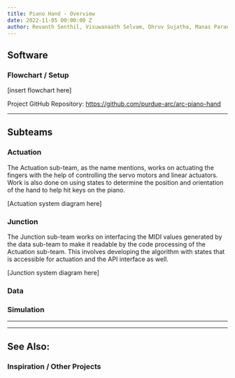 ```yaml
---
title: Piano Hand - Overview
date: 2022-11-05 00:00:00 Z
author: Revanth Senthil, Visuwanaath Selvam, Dhruv Sujatha, Manas Paranjape
---
```


## Software

### Flowchart / Setup

[insert flowchart here]

Project GitHub Repository: <a href="https://github.com/purdue-arc/arc-piano-hand">https://github.com/purdue-arc/arc-piano-hand </a>

---

## Subteams

### Actuation

The Actuation sub-team, as the name mentions, works on actuating the fingers with the help of controlling the servo motors and linear actuators. Work is also done on using states to determine the position and orientation of the hand to help hit keys on the piano.

[Actuation system diagram here]

### Junction

The Junction sub-team works on interfacing the MIDI values generated by the data sub-team to make it readable by the code processing of the Actuation sub-team. This involves developing the algorithm with states that is accessible for actuation and the API interface as well.

[Junction system diagram here]


### Data




### Simulation


---



---

<!-- ### Images/GIFs -->

<!-- ## Summary -->


## See Also:


<h3> Inspiration / Other Projects </h3>



<!-- ## References -->
